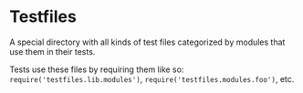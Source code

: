 # Testfiles

A special directory with all kinds of test files categorized by modules that use them in their tests.

Tests use these files by requiring them like so: `require('testfiles.lib.modules')`, `require('testfiles.modules.foo')`, etc.
